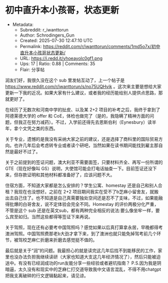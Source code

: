 # 初中直升本小孩哥，状态更新

- Metadata:
  - Subreddit: r_iwanttorun
  - Author: Schrodingers_Gun
  - Created: 2025-07-30 12:47:10 UTC
  - Permalink: https://reddit.com/r/iwanttorun/comments/1md5o7x/初中直升本小孩哥状态更新/
  - URL: https://i.redd.it/vhoeayolc0gf1.png
  - Ups: 17 | Ratio: 0.88 | Comments: 35
  - Flair: 分享帖


润友们好，我很久没在这个 sub
里发帖互动了，上一个帖子是<https://www.reddit.com/r/iwanttorun/s/no75UQHvik>
。这次来主要是想给大家更新一下我的近况。如果大家有什么建议，或者我的经历能给别人提供点思路，那就更好了。

在经历了无数次和河南中学的扯皮、以及某 2+2
项目的补考之后，我终于拿到了阿德莱德大学的 offer 和
CoE，体检也做完了（是的，我隐瞒了精神方面的问题，但我正在努力减药）。不过，入学前还得先去恩斯伯利（Eynesbury）读半年，拿个文凭之类的东西。

关于专业，遗憾的是我没有采纳大家之前的建议，还是选择了商科里的国际贸易方向。也许几年后会考虑转专业或者读个研吧，当然如果在读书期间能找到雇主那自然是最好不过了。

关于之前提到的签证问题，澳大利亚不需要面签，只要材料齐全、再写一份所谓的
GTE（现在好像叫
GS）说明，大使馆可能会打电话抽查一下。目前签证还没下来，但存款证明和其他材料都准备好了，应该问题不大。

住宿方面，不知道大家都是怎么安排的？学生公寓、homestay
还是自己和别人合租？我现在也没想好。之前在 2+2
项目期间我实在受不了b芝麻小留舍友，就搬出去自己住了。也不知道是自己真需要独处空间还是忍不了支味，不过，如果能融得批爆的白哥舍友，说不定体验会完全不同。Homestay
的评价两极分化严重，不管是这个 sub
还是在英文sub，都有两种完全相反的说法:要么像坐牢一样，要么宾至如归。当然这些都得等签证下来再说。

关于驾照，现在还有必要考中国驾照吗？感觉如果以后真打算拿永居，早晚都得考澳洲驾照。中国驾照费那老b大劲才拿下来，到了澳洲也就只能免掉驾考前几个环节，被驾校芝麻仁折磨来折磨去感觉挺不值的。

最后就是关于“润”的问题。我最担心的就是读完这几年后找不到能移民的工作，家里也没办法负担我继续读研（大家也知道大支这几年经济情况了），然后只能被迫送中。有没有已经润成功的run友能分享一些经验或者避坑指南？
P.S.因为我是阴暗逼，太久没有和现实中的芝麻仁打交道导致我中文语言混乱，不得不用chatgpt把我支离破碎的行文逻辑黏起来，请见谅。

